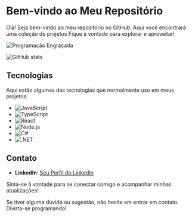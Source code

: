 # Bem-vindo ao Meu Repositório
Olá! Seja bem-vindo ao meu repositório no GitHub. Aqui você encontrará uma coleção de projetos Fique à vontade para explorar e aproveitar!

![Programação Engraçada](https://media0.giphy.com/media/l3q2KRkOVYvi8WfU4/giphy.gif)

![GitHub stats](https://github-readme-stats.vercel.app/api?username=ocaique72&show_icons=true&theme=dracula&count_private=true)


## Tecnologias

Aqui estão algumas das tecnologias que normalmente uso em meus projetos:

- ![JavaScript](https://img.shields.io/badge/-JavaScript-F7DF1E?style=flat-square&logo=javascript&logoColor=black)
- ![TypeScript](https://img.shields.io/badge/-TypeScript-3178C6?style=flat-square&logo=typescript&logoColor=white)
- ![React](https://img.shields.io/badge/-React-61DAFB?style=flat-square&logo=react&logoColor=white)
- ![Node.js](https://img.shields.io/badge/-Node.js-339933?style=flat-square&logo=node.js&logoColor=white)
- ![C#](https://img.shields.io/badge/-C%23-239120?style=flat-square&logo=c-sharp&logoColor=white)
- ![.NET](https://img.shields.io/badge/-.NET-512BD4?style=flat-square&logo=.net&logoColor=white)

## Contato

- **LinkedIn**: [Seu Perfil do LinkedIn](link_do_seu_perfil_linkedin)

Sinta-se à vontade para se conectar comigo e acompanhar minhas atualizações!

Se tiver alguma dúvida ou sugestão, não hesite em entrar em contato. Divirta-se programando!
